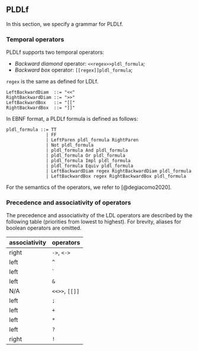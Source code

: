 ## PLDLf

In this section, we specify a grammar for PLDLf.

### Temporal operators

PLDLf supports two temporal operators:

- _Backward diamond_ operator: `<<regex>>pldl_formula`;
- _Backward box_ operator: `[[regex]]pldl_formula`;

`regex` is the same as defined for LDLf.

```
LeftBackwardDiam  ::= "<<"
RightBackwardDiam ::= ">>"
LeftBackwardBox   ::= "[["
RightBackwardBox  ::= "]]"
```

In EBNF format, a PLDLf formula is defined as follows:

```
pldl_formula ::= TT
               | FF
               | LeftParen pldl_formula RightParen
               | Not pldl_formula 
               | pldl_formula And pldl_formula
               | pldl_formula Or pldl_formula
               | pldl_formula Impl pldl_formula
               | pldl_formula Equiv pldl_formula
               | LeftBackwardDiam regex RightBackwardDiam pldl_formula
               | LeftBackwardBox regex RightBackwardBox pldl_formula
```

For the semantics of the operators,
we refer to [@degiacomo2020].


### Precedence and associativity of operators

The precedence and associativity of the LDL operators are 
described by the following table (priorities from lowest to highest).
For brevity, aliases for boolean operators
are omitted.

<center>

|associativity|operators|
|-|-|
|right|`->`, `<->`|
|left|`^`|
|left|`|`|
|left|`&`|
|N/A|`<<>>`, `[[]]`|
|left|`;`|
|left|`+`|
|left|`*`|
|left|`?`|
|right|`!`|
</center>

